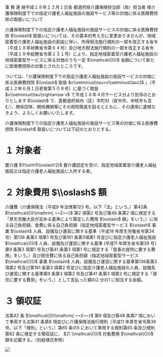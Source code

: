 事 務 連 絡平成１８年１２月１日各 都道府県介護保険担当部（局）担当者 様介護保険制度下での指定介護老人福祉施設の施設サービス等の対価に係る医療費控除の取扱いについて

介護保険制度下での指定介護老人福祉施設の施設サービスの対価に係る医療費控除 $\\oslash$ 取扱いについては、その基本的考え方に変更ありませんが、地域密着型介護老人福祉施設の創設に伴い、所得税法施行規則の一部を改正する省令（平成１８年財務省令第６４号）及び地方税法施行規則の一部を改正する省令（平成１８年総務省令第１３１号）により、指定地域密着型介護老人福祉施設の地域密着型サービスに係る対価のうち一定 $\\mathcal{O})$ 金額について新たに医療費控除の対象とされたところです。

ついては、「介護保険制度下での指定介護老人福祉施設の施設サービスの対価に係る医療費控除 $\\oslash$ 取扱 $v\\setminus\\tau>v\\setminus\\tau\]$ 」（平成１２年６月１日老発第５０８号）に基づく取扱 $v\\setminus\\tau\\rightarrow v$ て平成１８年４月サービス分より別添のとおりとします $\\oslash$ で、貴都道府県内（区）市町村（政令市、中核市も含む）、関係団体、関係機関等にその周知徹底を図るとともに、その運用に遺憾なきよう、よろしくお願いいたします。

介護保険制度下での指定介護老人福祉施設の施設サービス等の対価に係る医療費控除 $\\oslash$ 取扱いについては下記のとおりとする。

# １ 対象者

要介護 $1!\\sim!5\\oslash!2)$ 要介護認定を受け、指定地域密着型介護老人福祉施設又は指定介護老人福祉施設に入所する者。

# ２ 対象費用 $\\oslash$ 額

介護費（介護保険法（平成9 年法律第123 号。以下「法」という。）第42条 $\\mathcal{O}\\mathrm{ ~~2~~}$ 第2 項第2 号及び第48 条第2 項に規定する「厚生労働大臣が定める基準により算定した費用 $\\oslash$ 額」をいう。）に係る自己負担額、食費に係る自己負担額（指定地域密着型サービス $\\oslash$ 事業 $\\oslash$ 人員、設備及び運営に関する基準（平成18 年厚生労働省令第34 号）第136 条第3 項第1 号及び第161 条第3項第1 号並びに指定介護老人福祉施設 $\\mathcal{O})$ 人員、設備及び運営に関する基準 (平成11 年厚生省令第39 号）第9 条第3 項第1 号及び第41 条第3 項第1 号に規定する「食事の提供に要する費用」をいう。）及び居住費に係る自己負担額（指定地域密着型サービス $\\mathcal{O})$ 事業 $\\oslash$ 人員、設備及び運営に関する基準第136条第3 項第2 号及び第161 条第3 項第2 号並びに指定介護老人福祉施設の人員、設備及び運営に関する基準第9 条第3 項第2 号及び第41 条第3 項第2 号に規定する「居住に要する費用」をいう。）として支払った額の2 分の1 に相当する金額。

# ３ 領収証

法第42 条 $\\mathcal{O}\\mathrm{ ~~2~~}$ 第9 項及び第48 条第7 項において準用する法第41 条第8 項並びに介護保険法施行規則（平成11 年厚生省令第36 号。以下「規則」という。）第65 条の5 において準用する規則第65 条及び規則第82 条に規定する領収証に、 $2\ \\mathcal{O})$ 対象費用 $\\mathcal{O})$ 額を記載する。（別紙様式参照）

![](https://www.nta.go.jp/tmp/824d3624-85fb-4fb6-8627-0cff7ac7a335/images/c085ad74bfc2edc0218f6490152a8bb64e4be158132d80a49757c62f73b973ab.jpg)